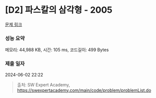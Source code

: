 # [D2] 파스칼의 삼각형 - 2005 

[문제 링크](https://swexpertacademy.com/main/code/problem/problemDetail.do?contestProbId=AV5P0-h6Ak4DFAUq) 

### 성능 요약

메모리: 44,988 KB, 시간: 105 ms, 코드길이: 499 Bytes

### 제출 일자

2024-06-02 22:22



> 출처: SW Expert Academy, https://swexpertacademy.com/main/code/problem/problemList.do